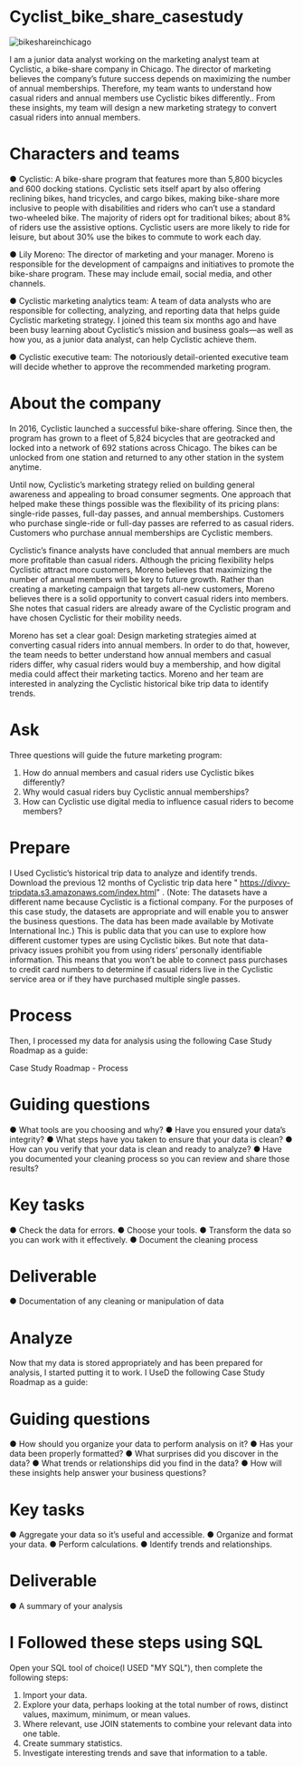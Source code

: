 # Cyclist_bike_share_casestudy

![bikeshareinchicago](https://github.com/temidayo-egb/Cyclist_bike_share_casestudy/assets/137461001/ad5c182a-b454-4885-bfe3-992055c1301c)


I am  a junior data analyst working on the marketing analyst team at Cyclistic, a bike-share company in Chicago. The director of marketing believes the company’s future success depends on maximizing the number of annual memberships. Therefore, my team wants to understand how casual riders and annual members use Cyclistic bikes differently.. From these insights, my team will design a new marketing strategy to convert casual riders into annual
members.

# Characters and teams

● Cyclistic: A bike-share program that features more than 5,800 bicycles and 600 docking stations. Cyclistic sets itself apart by also offering reclining bikes, hand tricycles, and cargo bikes, making bike-share more inclusive to people with disabilities and riders who can’t use a standard two-wheeled bike. The majority of riders opt for traditional bikes; about 8% of riders use the assistive options. Cyclistic users are more
likely to ride for leisure, but about 30% use the bikes to commute to work each day.

● Lily Moreno: The director of marketing and your manager. Moreno is responsible for the development of campaigns and initiatives to promote the bike-share program. These may include email, social media, and other channels.

● Cyclistic marketing analytics team: A team of data analysts who are responsible for collecting, analyzing, and reporting data that helps guide Cyclistic marketing strategy. I joined this team six months ago and have been busy learning about Cyclistic’s mission and business goals—as well as how you, as a junior data analyst, can help Cyclistic achieve them.

● Cyclistic executive team: The notoriously detail-oriented executive team will decide whether to approve the recommended marketing program.

# About the company

In 2016, Cyclistic launched a successful bike-share offering. Since then, the program has grown to a fleet of 5,824 bicycles that are geotracked and locked into a network of 692 stations across Chicago. The bikes can be unlocked from one station and returned to any other station in the system anytime.

Until now, Cyclistic’s marketing strategy relied on building general awareness and appealing to broad consumer segments. One approach that helped make these things possible was the flexibility of its pricing plans: single-ride passes, full-day passes, and annual memberships. Customers who purchase single-ride or full-day passes are referred to as casual riders. Customers who purchase annual memberships are Cyclistic members.

Cyclistic’s finance analysts have concluded that annual members are much more profitable than casual riders. Although the pricing flexibility helps Cyclistic attract more customers, Moreno believes that maximizing the number of annual members will be key to future growth. Rather than creating a marketing campaign that targets all-new customers, Moreno believes there is a solid opportunity to convert casual riders into members. She notes that casual riders are already aware of the Cyclistic program and have chosen Cyclistic for their mobility needs.

Moreno has set a clear goal: Design marketing strategies aimed at converting casual riders into annual members. In order to do that, however, the team needs to better understand how annual members and casual riders differ, why casual riders would buy a membership, and how digital media could affect their marketing tactics. Moreno and her team are interested in analyzing the Cyclistic historical bike trip data to identify trends.

# Ask

Three questions will guide the future marketing program:

1. How do annual members and casual riders use Cyclistic bikes differently?
2. Why would casual riders buy Cyclistic annual memberships?
3. How can Cyclistic use digital media to influence casual riders to become members?

# Prepare

I Used Cyclistic’s historical trip data to analyze and identify trends. Download the previous 12 months of Cyclistic trip data here " https://divvy-tripdata.s3.amazonaws.com/index.html" . (Note: The datasets have a different name because Cyclistic is a fictional company. For the purposes of this case study, the datasets are appropriate and will enable you to answer the business questions. The data has been made available by Motivate International Inc.) This is public data that you can use to explore how different customer types are using Cyclistic bikes. But note that data-privacy issues prohibit you from using riders’ personally identifiable information. This means that you won’t be able to connect pass purchases to credit card numbers to determine if casual riders live in the Cyclistic service area or if they have purchased multiple single passes.

# Process

Then, I processed my data for analysis using the following Case Study Roadmap as a guide:

Case Study Roadmap - Process

# Guiding questions
● What tools are you choosing and why?
● Have you ensured your data’s integrity?
● What steps have you taken to ensure that your data is clean?
● How can you verify that your data is clean and ready to analyze?
● Have you documented your cleaning process so you can review and share those
results?

# Key tasks
● Check the data for errors.
● Choose your tools.
● Transform the data so you can work with it effectively.
● Document the cleaning process

# Deliverable
● Documentation of any cleaning or manipulation of data


# Analyze

Now that my data is stored appropriately and has been prepared for analysis, I started putting it to work. I UseD the following Case Study Roadmap as a guide:

# Guiding questions
● How should you organize your data to perform analysis on it?
● Has your data been properly formatted?
● What surprises did you discover in the data?
● What trends or relationships did you find in the data?
● How will these insights help answer your business questions?

# Key tasks
● Aggregate your data so it’s useful and accessible.
● Organize and format your data.
● Perform calculations.
● Identify trends and relationships.

# Deliverable
● A summary of your analysis



# I Followed these steps  using SQL
Open your SQL tool of choice(I USED "MY SQL"), then complete the following steps:
1. Import your data.
2. Explore your data, perhaps looking at the total number of rows, distinct values, maximum, minimum, or mean values.
3. Where relevant, use JOIN statements to combine your relevant data into one table.
4. Create summary statistics.
5. Investigate interesting trends and save that information to a table.
